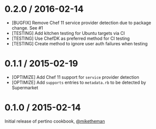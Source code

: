 # 0.2.0 / 2016-02-14

- [BUGFIX] Remove Chef 11 service provider detection due to package change. See #1
- [TESTING] Add kitchen testing for Ubuntu targets via CI
- [TESTING] Use ChefDK as preferred method for CI testing
- [TESTING] Create method to ignore user auth failures when testing

# 0.1.1 / 2015-02-19

- [OPTIMIZE] Add Chef 11 support for `service` provider detection
- [OPTIMIZE] Add `supports` entries to `metadata.rb` to be detected by Supermarket

# 0.1.0 / 2015-02-14

Initial release of pertino cookbook, [@miketheman][]

<!--- The following link definition list is generated by PimpMyChangelog --->
[@miketheman]: https://github.com/miketheman
